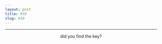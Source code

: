 ```yaml
---
layout: post
title: #30
slug: #30
---
```

---
<p class="description" style="text-align: center;">
did you find the key?
<br>
<br>
